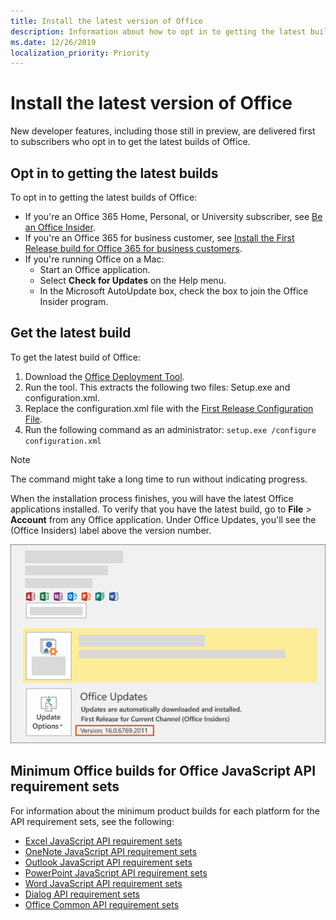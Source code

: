 ```yaml
---
title: Install the latest version of Office
description: Information about how to opt in to getting the latest builds of Office.
ms.date: 12/26/2019
localization_priority: Priority
---
```


# Install the latest version of Office

New developer features, including those still in preview, are delivered first to subscribers who opt in to get the latest builds of Office.

## Opt in to getting the latest builds

To opt in to getting the latest builds of Office:

- If you're an Office 365 Home, Personal, or University subscriber, see [Be an Office Insider](https://products.office.com/office-insider).
- If you're an Office 365 for business customer, see [Install the First Release build for Office 365 for business customers](https://support.office.com/article/Install-the-First-Release-build-for-Office-365-for-business-customers-4dd8ba40-73c0-4468-b778-c7b744d03ead).
- If you're running Office on a Mac:
  - Start an Office application.
  - Select **Check for Updates** on the Help menu.
  - In the Microsoft AutoUpdate box, check the box to join the Office Insider program.

## Get the latest build

To get the latest build of Office:

1. Download the [Office Deployment Tool](https://www.microsoft.com/download/details.aspx?id=49117).
2. Run the tool. This extracts the following two files: Setup.exe and configuration.xml.
3. Replace the configuration.xml file with the [First Release Configuration File](https://raw.githubusercontent.com/OfficeDev/Office-Add-in-Commands-Samples/master/Tools/FirstReleaseConfig/configuration.xml).
4. Run the following command as an administrator:  `setup.exe /configure configuration.xml`

> [!NOTE]
> The command might take a long time to run without indicating progress.

When the installation process finishes, you will have the latest Office applications installed. To verify that you have the latest build, go to **File** > **Account** from any Office application. Under Office Updates, you'll see the (Office Insiders) label above the version number.

![A screenshot that shows product information with the Office Insiders label](../images/SOC_MichelleBatch1_image2B.png)

## Minimum Office builds for Office JavaScript API requirement sets

For information about the minimum product builds for each platform for the API requirement sets, see the following:

- [Excel JavaScript API requirement sets](/office/dev/add-ins/reference/requirement-sets/excel-api-requirement-sets)
- [OneNote JavaScript API requirement sets](/office/dev/add-ins/reference/requirement-sets/onenote-api-requirement-sets)
- [Outlook JavaScript API requirement sets](/office/dev/add-ins/reference/requirement-sets/outlook-api-requirement-sets)
- [PowerPoint JavaScript API requirement sets](/office/dev/add-ins/reference/requirement-sets/powerpoint-api-requirement-sets)
- [Word JavaScript API requirement sets](/office/dev/add-ins/reference/requirement-sets/word-api-requirement-sets)
- [Dialog API requirement sets](/office/dev/add-ins/reference/requirement-sets/dialog-api-requirement-sets)
- [Office Common API requirement sets](/office/dev/add-ins/reference/requirement-sets/office-add-in-requirement-sets)

